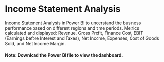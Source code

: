 # Income Statement Analysis
Income Statement Analysis in Power BI to understand the business performance based on different regions and time periods. Metrics calculated and displayed: Revenue, Gross Profit, Finance Cost, EBIT (Earnings before Interest and Taxes), Net Income, Expenses, Cost of Goods Sold, and Net Income Margin.

#### Note: Download the Power BI file to view the dashboard.
